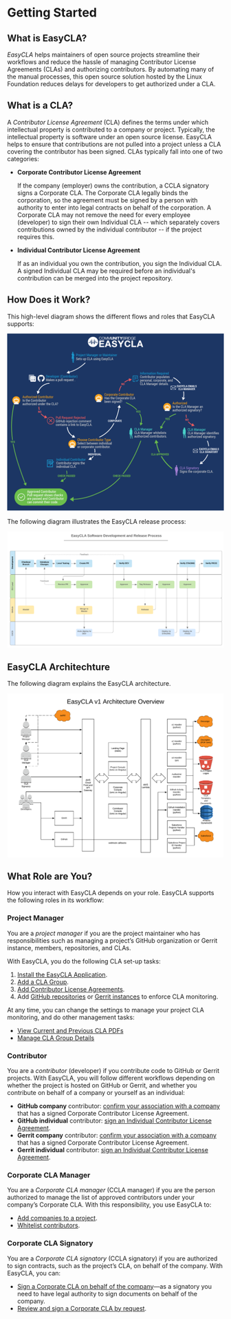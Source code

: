 # Getting Started

## What is EasyCLA?

_EasyCLA_ helps maintainers of open source projects streamline their workflows and reduce the hassle of managing Contributor License Agreements \(CLAs\) and authorizing contributors. By automating many of the manual processes, this open source solution hosted by the Linux Foundation reduces delays for developers to get authorized under a CLA.

## What is a CLA?

A _Contributor License Agreement_ \(CLA\) defines the terms under which intellectual property is contributed to a company or project. Typically, the intellectual property is software under an open source license. EasyCLA helps to ensure that contributions are not pulled into a project unless a CLA covering the contributor has been signed. CLAs typically fall into one of two categories:

* **Corporate Contributor License Agreement**

  If the company \(employer\) owns the contribution, a CCLA signatory signs a Corporate CLA. The Corporate CLA legally binds the corporation, so the agreement must be signed by a person with authority to enter into legal contracts on behalf of the corporation. A Corporate CLA may not remove the need for every employee \(developer\) to sign their own Individual CLA -- which separately covers contributions owned by the individual contributor -- if the project requires this.

* **Individual Contributor License Agreement**

  If as an individual you own the contribution, you sign the Individual CLA. A signed Individual CLA may be required before an individual's contribution can be merged into the project repository.

## How Does it Work?

This high-level diagram shows the different flows and roles that EasyCLA supports:

![CLA Diagram](../.gitbook/assets/cla_diagram_v8.png)

The following diagram illustrates the EasyCLA release process:

![CLA Release Process](../.gitbook/assets/easycla_software_development_and_release_process.png)

## EasyCLA Architechture

The following diagram explains the EasyCLA architecture. 

![](../.gitbook/assets/architecture-overview.png)

## What Role are You?

How you interact with EasyCLA depends on your role. EasyCLA supports the following roles in its workflow:

### Project Manager

You are a _project manager_ if you are the project maintainer who has responsibilities such as managing a project’s GitHub organization or Gerrit instance, members, repositories, and CLAs.

With EasyCLA, you do the following CLA set-up tasks:

1. [Install the EasyCLA Application](project-managers/install-the-easycla-application.md).
2. [Add a CLA Group](project-managers/add-a-cla-group.md).
3. [Add Contributor License Agreements](project-managers/add-contributor-license-agreements.md).
4. Add [GitHub repositories](project-managers/add-github-repositories-to-cla-monitoring-or-remove-them-from-cla-monitoring.md) or [Gerrit instances](project-managers/add-gerrit-instances-to-cla-monitoring-or-delete-them-from-cla-monitoring.md) to enforce CLA monitoring.

At any time, you can change the settings to manage your project CLA monitoring, and do other management tasks:

* [View Current and Previous CLA PDFs](project-managers/view-current-and-previous-cla-pdfs.md)
* [Manage CLA Group Details](project-managers/manage-cla-group-details.md)

### Contributor

You are a _contributor_ \(developer\) if you contribute code to GitHub or Gerrit projects. With EasyCLA, you will follow different workflows depending on whether the project is hosted on GitHub or Gerrit, and whether you contribute on behalf of a company or yourself as an individual:

* **GitHub company** contributor: [confirm your association with a company ](contributors/contribute-to-a-github-company-project.md) that has a signed Corporate Contributor License Agreement.
* **GitHub individual** contributor: [sign an Individual Contributor License Agreement](contributors/sign-a-cla-as-an-individual-contributor-to-github.md).
* **Gerrit company** contributor: [confirm your association with a company ](contributors/contribute-to-a-gerrit-project.md)that has a signed Corporate Contributor License Agreement.
* **Gerrit individual** contributor: [sign an Individual Contributor License Agreement](contributors/contribute-to-a-gerrit-project.md).

### Corporate CLA Manager

You are a _Corporate CLA manager_ \(CCLA manager\) if you are the person authorized to manage the list of approved contributors under your company’s Corporate CLA. With this responsibility, you use EasyCLA to:

* [Add companies to a project](ccla-managers-and-ccla-signatories/add-a-company-to-a-project.md).
* [Whitelist contributors](ccla-managers-and-ccla-signatories/whitelist-contributors.md).

### Corporate CLA Signatory

You are a _Corporate CLA signatory_ \(CCLA signatory\) if you are authorized to sign contracts, such as the project’s CLA, on behalf of the company. With EasyCLA, you can:

* [Sign a Corporate CLA on behalf of the company](ccla-managers-and-ccla-signatories/sign-a-corporate-cla-on-behalf-of-the-company.md)—as a signatory you need to have legal authority to sign documents on behalf of the company.
* [Review and sign a Corporate CLA by request](ccla-managers-and-ccla-signatories/review-and-sign-a-corporate-cla-by-request.md).

